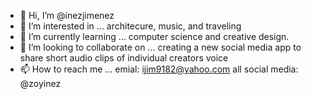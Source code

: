 - 👋 Hi, I’m @inezjimenez
- 👀 I’m interested in ... architecure, music, and traveling
- 🌱 I’m currently learning ... computer science and creative design.
- 💞️ I’m looking to collaborate on ... creating a new social media app to share short audio clips of individual creators voice
- 📫 How to reach me ... emial: ijim9182@yahoo.com all social media: @zoyinez

<!---
inezjimenez/inezjimenez is a ✨ special ✨ repository because its `README.md` (this file) appears on your GitHub profile.
You can click the Preview link to take a look at your changes.
--->
